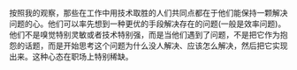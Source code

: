 按照我的观察，那些在工作中用技术取胜的人们共同点都在于他们能保持一颗解决问题的心。他们可以率先想到一种更优的手段解决存在的问题(一般是效率问题)。他们不是嗅觉特别灵敏或者技术特别强，而是当他们遇到了问题，不是把它作为抱怨的话题，而是开始思考这个问题为什么没人解决、应该怎么解决，然后把它实现出来。这种心态在职场上特别稀缺。

